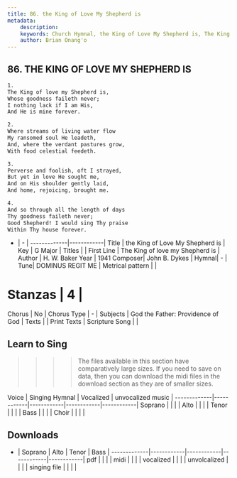 ```yaml
---
title: 86. the King of Love My Shepherd is
metadata:
    description: 
    keywords: Church Hymnal, the King of Love My Shepherd is, The King of love my Shepherd is, 
    author: Brian Onang'o
---
```



## 86. THE KING OF LOVE MY SHEPHERD IS

```txt
1.
The King of love my Shepherd is,
Whose goodness faileth never;
I nothing lack if I am His,
And He is mine forever.

2.
Where streams of living water flow
My ransomed soul He leadeth,
And, where the verdant pastures grow,
With food celestial feedeth.

3.
Perverse and foolish, oft I strayed,
But yet in love He sought me,
And on His shoulder gently laid,
And home, rejoicing, brought me.

4.
And so through all the length of days
Thy goodness faileth never;
Good Shepherd! I would sing Thy praise
Within Thy house forever.

```

- |   -  |
-------------|------------|
Title | the King of Love My Shepherd is |
Key | G Major |
Titles |  |
First Line | The King of love my Shepherd is |
Author | H. W. Baker
Year | 1941
Composer| John B. Dykes |
Hymnal|  - |
Tune| DOMINUS REGIT ME |
Metrical pattern | |
# Stanzas | 4 |
Chorus | No |
Chorus Type | - |
Subjects | God the Father: Providence of God |
Texts |  |
Print Texts | 
Scripture Song |  |
  
## Learn to Sing

>>>> The files available in this section have comparatively large sizes. If you need to save on data, then you can download the midi files in the download section as they are of smaller sizes.

Voice |  Singing Hymnal | Vocalized | unvocalized music |
-------------|------------|------------|------------|------------|
Soprano | | | |
Alto | | | |
Tenor | | | |
Bass | | | |
Choir | | | |

## Downloads

- |  Soprano | Alto | Tenor | Bass |
-------------|------------|------------|------------|------------|
pdf | | | |
midi | | | |
vocalized | | | |
unvolcalized | | | |
singing file | | | |
  